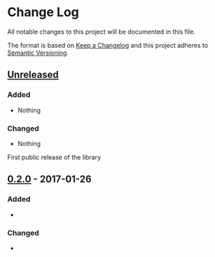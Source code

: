 # Change Log
All notable changes to this project will be documented in this file.

The format is based on [Keep a Changelog](http://keepachangelog.com/)
and this project adheres to [Semantic Versioning](http://semver.org/).

## [Unreleased]
### Added
- Nothing

### Changed
- Nothing

First public release of the library
## [0.2.0] - 2017-01-26

### Added
- 

### Changed
- 

[Unreleased]: https://github.com/DaveTCode/confluence-python-lib/compare/0.2.0...HEAD
[0.2.0]: https://github.com/DaveTCode/confluence-python-lib/compare/0.0.1...0.2.0
